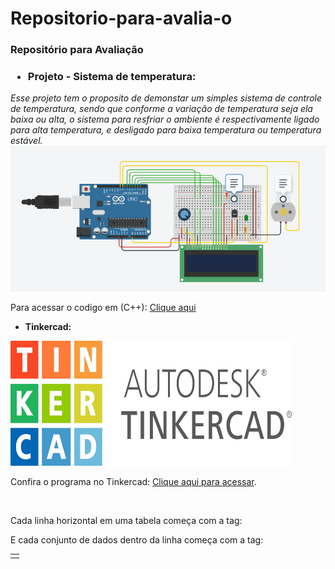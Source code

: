 # Repositorio-para-avalia-o


<b><h3>Repositório para Avaliação</h3></b>

<b><h3>  <ul>
<li> Projeto - Sistema de temperatura:</ul> </h3></b>
<p>
<i>Esse projeto tem o proposito de demonstar um simples sistema de controle de temperatura, sendo que conforme a variação de temperatura seja ela baixa ou alta, o sistema para resfriar o ambiente é respectivamente ligado para alta temperatura, e desligado para baixa temperatura ou temperatura estável. </i>
 <br>
 
<img src="sensordetemperatura.PNG">
<p>
Para acessar o codigo em (C++): <a href = "reposit_rio_para_avalia_o_sensor_de_temperatura1.ino"> Clique aqui</a>
<br> 

<b><ul>
 <li>Tinkercad:</ul></b>

<img src="tinkercad.jpg" height="200" width="450">

<p>Confira o programa no Tinkercad: <a href="https://www.tinkercad.com/things/iwm72tNDTgn-atividade-avaliacao-sensor-de-temperatura/editel?sharecode=P9Ww8AX0dAt2UR-tVdPyi5m0ntXfwZrZE-5V5mucG20" target="_blank">Clique aqui para acessar</a>.</p>
<br>

<table>

Cada linha horizontal em uma tabela começa com a tag:

<tr>

E cada conjunto de dados dentro da linha começa com a tag:

<td>
